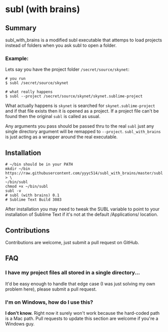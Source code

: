 # subl (with brains)

## Summary

subl_with_brains is a modified subl executable that attemps to load projects instead of folders when you ask subl to open a folder.  

### Example:

Lets say you have the project folder `/secret/source/skynet`:

    # you run
    $ subl /secret/source/skynet
    
    # what really happens
    $ subl --project /secret/source/skynet/skynet.sublime-project

What actually happens is `skynet` is searched for `skynet.sublime-project` and if that file exists then it is opened as a project.  If a project file can't be found then the original `subl` is called as usual.  

Any arguments you pass should be passed thru to the real `subl` just any single directory argument will be remapped to `--project`.  `subl_with_brains` is just acting as a wrapper around the real executable.

## Installation

    # ~/bin should be in your PATH
    mkdir ~/bin
    https://raw.githubusercontent.com/yyyc514/subl_with_brains/master/subl > \
    ~/bin/subl
    chmod +x ~/bin/subl
    subl -v
    # subl (with brains) 0.1
    # Sublime Text Build 3083

After installation you may need to tweak the SUBL variable to point to your installation of  Sublime Text if it's not at the default /Applications/ location.

## Contributions

Contributions are welcome, just submit a pull request on GitHub.


## FAQ

###  I have my project files all stored in a single directory...

It'd be easy enough to handle that edge case (I was just solving my own problem here), please submit a pull request.


### I'm on Windows, how do I use this?

**I don't know.**  Right now it surely won't work because the hard-coded path is a Mac path.  Pull requests to update this section are welcome if you're a Windows guy.  
